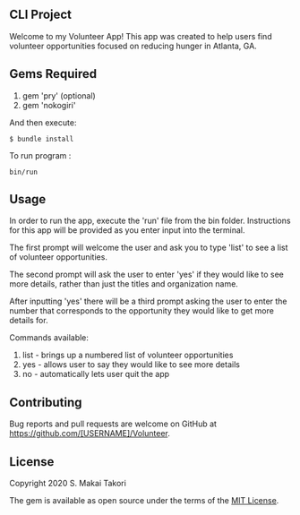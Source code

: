 ## CLI Project

Welcome to my Volunteer App! This app was created to help users find volunteer opportunities focused on reducing hunger in Atlanta, GA.

## Gems Required

 1) gem 'pry' (optional)
 2) gem 'nokogiri'

And then execute:

    $ bundle install

To run program :

    bin/run

## Usage

In order to run the app, execute the 'run' file from the bin folder.
Instructions for this app will be provided as you enter input into the terminal.

The first prompt will welcome the user and ask you to type 'list' to see a list of volunteer opportunities. 

The second prompt will ask the user to enter 'yes' if they would like to see more details, rather than just the titles and organization name.

After inputting 'yes' there will be a third prompt asking the user to enter the number that corresponds to the opportunity they would like to get more details for.

Commands available:
1. list - brings up a numbered list of volunteer opportunities
2. yes - allows user to say they would like to see more details
3. no - automatically lets user quit the app

## Contributing

Bug reports and pull requests are welcome on GitHub at https://github.com/[USERNAME]/Volunteer.


## License

Copyright 2020 S. Makai Takori

The gem is available as open source under the terms of the [MIT License](https://opensource.org/licenses/MIT).
